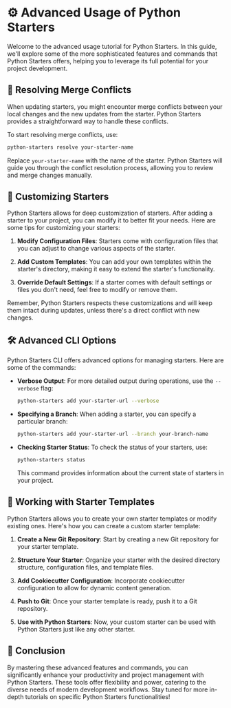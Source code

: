 # ⚙️ Advanced Usage of Python Starters

Welcome to the advanced usage tutorial for Python Starters. In this guide, we'll explore some of the more sophisticated features and commands that Python Starters offers, helping you to leverage its full potential for your project development.

## 🚧 Resolving Merge Conflicts

When updating starters, you might encounter merge conflicts between your local changes and the new updates from the starter. Python Starters provides a straightforward way to handle these conflicts.

To start resolving merge conflicts, use:

```bash
python-starters resolve your-starter-name
```

Replace `your-starter-name` with the name of the starter. Python Starters will guide you through the conflict resolution process, allowing you to review and merge changes manually.

## 🎨 Customizing Starters

Python Starters allows for deep customization of starters. After adding a starter to your project, you can modify it to better fit your needs. Here are some tips for customizing your starters:

1. **Modify Configuration Files**: Starters come with configuration files that you can adjust to change various aspects of the starter.

2. **Add Custom Templates**: You can add your own templates within the starter's directory, making it easy to extend the starter's functionality.

3. **Override Default Settings**: If a starter comes with default settings or files you don't need, feel free to modify or remove them.

Remember, Python Starters respects these customizations and will keep them intact during updates, unless there's a direct conflict with new changes.

## 🛠️ Advanced CLI Options

Python Starters CLI offers advanced options for managing starters. Here are some of the commands:

- **Verbose Output**:
  For more detailed output during operations, use the `--verbose` flag:

  ```bash
  python-starters add your-starter-url --verbose
  ```

- **Specifying a Branch**:
  When adding a starter, you can specify a particular branch:

  ```bash
  python-starters add your-starter-url --branch your-branch-name
  ```

- **Checking Starter Status**:
  To check the status of your starters, use:

  ```bash
  python-starters status
  ```

  This command provides information about the current state of starters in your project.

## 📝 Working with Starter Templates

Python Starters allows you to create your own starter templates or modify existing ones. Here's how you can create a custom starter template:

1. **Create a New Git Repository**: Start by creating a new Git repository for your starter template.

2. **Structure Your Starter**: Organize your starter with the desired directory structure, configuration files, and template files.

3. **Add Cookiecutter Configuration**: Incorporate cookiecutter configuration to allow for dynamic content generation.

4. **Push to Git**: Once your starter template is ready, push it to a Git repository.

5. **Use with Python Starters**: Now, your custom starter can be used with Python Starters just like any other starter.

## 🌟 Conclusion

By mastering these advanced features and commands, you can significantly enhance your productivity and project management with Python Starters. These tools offer flexibility and power, catering to the diverse needs of modern development workflows. Stay tuned for more in-depth tutorials on specific Python Starters functionalities!
